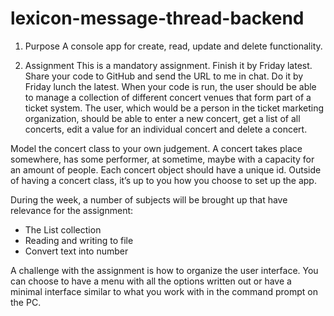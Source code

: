 # lexicon-message-thread-backend
1. Purpose
A console app for create, read, update and delete functionality.

2. Assignment
This is a mandatory assignment. Finish it by Friday latest. Share your code
to GitHub and send the URL to me in chat. Do it by Friday lunch the latest.
When your code is run, the user should be able to manage a collection of
different concert venues that form part of a ticket system. The user, which
would be a person in the ticket marketing organization, should be able to
enter a new concert, get a list of all concerts, edit a value for an individual
concert and delete a concert.

Model the concert class to your own judgement. A concert takes place
somewhere, has some performer, at sometime, maybe with a capacity for
an amount of people. Each concert object should have a unique id.
Outside of having a concert class, it’s up to you how you choose to set up
the app.

During the week, a number of subjects will be brought up that have
relevance for the assignment:
- The List collection
- Reading and writing to file
- Convert text into number
  
A challenge with the assignment is how to organize the user interface. You
can choose to have a menu with all the options written out or have a
minimal interface similar to what you work with in the command prompt
on the PC. 
